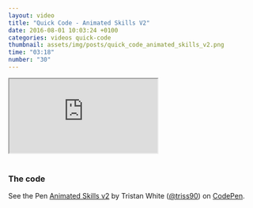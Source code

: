 ```yaml
---
layout: video
title: "Quick Code - Animated Skills V2"
date: 2016-08-01 10:03:24 +0100
categories: videos quick-code
thumbnail: assets/img/posts/quick_code_animated_skills_v2.png
time: "03:18"
number: "30"
---
```


<div class="responsive-video">
   <iframe src="https://www.youtube.com/embed/JhUAZT0ZgiY"></iframe>
</div>

<br>

### The code

<p data-height="500" data-theme-id="16012" data-slug-hash="oxOVGJ" data-default-tab="result" data-user="triss90" data-embed-version="2" class="codepen">See the Pen <a href="http://codepen.io/triss90/pen/oxOVGJ/">Animated Skills v2</a> by Tristan  White (<a href="http://codepen.io/triss90">@triss90</a>) on <a href="http://codepen.io">CodePen</a>.</p>
<script async src="//assets.codepen.io/assets/embed/ei.js"></script>
